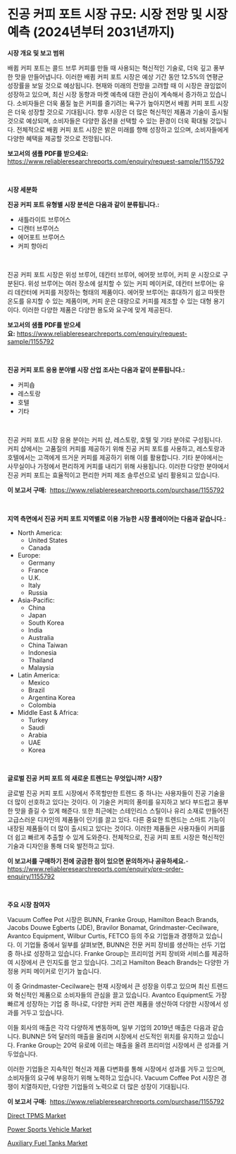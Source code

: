 <p><h1>진공 커피 포트 시장 규모: 시장 전망 및 시장 예측 (2024년부터 2031년까지)</h1></p><p><strong>시장 개요 및 보고 범위</strong></p>
<p><p>배큄 커피 포트는 콜드 브루 커피를 만들 때 사용되는 혁신적인 기술로, 더욱 깊고 풍부한 맛을 만들어냅니다. 이러한 배큄 커피 포트 시장은 예상 기간 동안 12.5%의 연평균 성장률을 보일 것으로 예상됩니다. 현재와 미래의 전망을 고려할 때 이 시장은 끊임없이 성장하고 있으며, 최신 시장 동향과 마켓 예측에 대한 관심이 계속해서 증가하고 있습니다. 소비자들은 더욱 품질 높은 커피를 즐기려는 욕구가 높아지면서 배큄 커피 포트 시장은 더욱 성장할 것으로 기대됩니다. 향후 시장은 더 많은 혁신적인 제품과 기술이 출시될 것으로 예상되며, 소비자들은 다양한 옵션을 선택할 수 있는 환경이 더욱 확대될 것입니다. 전체적으로 배큄 커피 포트 시장은 밝은 미래를 향해 성장하고 있으며, 소비자들에게 다양한 혜택을 제공할 것으로 전망됩니다.</p></p>
<p><strong>보고서의 샘플 PDF를 받으세요:</strong> <a href="https://www.reliableresearchreports.com/enquiry/request-sample/1155792">https://www.reliableresearchreports.com/enquiry/request-sample/1155792</a></p>
<p>&nbsp;</p>
<p><strong>시장 세분화</strong></p>
<p><strong>진공 커피 포트 유형별 시장 분석은 다음과 같이 분류됩니다.:</strong></p>
<p><ul><li>새틀라이트 브루어스</li><li>디캔터 브루어스</li><li>에어포트 브루어스</li><li>커피 항아리</li></ul></p>
<p>&nbsp;</p>
<p><p>진공 커피 포트 시장은 위성 브루어, 데칸터 브루어, 에어팟 브루어, 커피 운 시장으로 구분된다. 위성 브루어는 여러 장소에 설치할 수 있는 커피 메이커로, 데칸터 브루어는 유리 데칸터에 커피를 저장하는 형태의 제품이다. 에어팟 브루어는 휴대하기 쉽고 따뜻한 온도를 유지할 수 있는 제품이며, 커피 운은 대량으로 커피를 제조할 수 있는 대형 용기이다. 이러한 다양한 제품은 다양한 용도와 요구에 맞게 제공된다.</p></p>
<p><strong>보고서의 샘플 PDF를 받으세요:</strong>&nbsp;<a href="https://www.reliableresearchreports.com/enquiry/request-sample/1155792">https://www.reliableresearchreports.com/enquiry/request-sample/1155792</a></p>
<p>&nbsp;</p>
<p><strong> 진공 커피 포트 응용 분야별 시장 산업 조사는 다음과 같이 분류됩니다.:</strong></p>
<p><ul><li>커피숍</li><li>레스토랑</li><li>호텔</li><li>기타</li></ul></p>
<p>&nbsp;</p>
<p><p>진공 커피 포트 시장 응용 분야는 커피 샵, 레스토랑, 호텔 및 기타 분야로 구성됩니다. 커피 샵에서는 고품질의 커피를 제공하기 위해 진공 커피 포트를 사용하고, 레스토랑과 호텔에서는 고객에게 뜨거운 커피를 제공하기 위해 이를 활용합니다. 기타 분야에서는 사무실이나 가정에서 편리하게 커피를 내리기 위해 사용됩니다. 이러한 다양한 분야에서 진공 커피 포트는 효율적이고 편리한 커피 제조 솔루션으로 널리 활용되고 있습니다.</p></p>
<p><strong>이 보고서 구매:</strong>&nbsp; <a href="https://www.reliableresearchreports.com/purchase/1155792">https://www.reliableresearchreports.com/purchase/1155792</a></p>
<p>&nbsp;</p>
<p><strong>지역 측면에서 진공 커피 포트 지역별로 이용 가능한 시장 플레이어는 다음과 같습니다.:</strong></p>
<p><ul>
    <li>
        North America:
        <ul>
            <li>United States</li>
            <li>Canada</li>
        </ul>
    </li>
    <li>
        Europe:
        <ul>
            <li>Germany</li>
            <li>France</li>
            <li>U.K.</li>
            <li>Italy</li>
            <li>Russia</li>
        </ul>
    </li>
    <li>
        Asia-Pacific:
        <ul>
            <li>China</li>
            <li>Japan</li>
            <li>South Korea</li>
            <li>India</li>
            <li>Australia</li>
            <li>China Taiwan</li>
            <li>Indonesia</li>
            <li>Thailand</li>
            <li>Malaysia</li>
        </ul>
    </li>
    <li>
        Latin America:
        <ul>
            <li>Mexico</li>
            <li>Brazil</li>
            <li>Argentina Korea</li>
            <li>Colombia</li>
        </ul>
    </li>
    <li>
        Middle East & Africa:
        <ul>
            <li>Turkey</li>
            <li>Saudi</li>
            <li>Arabia</li>
            <li>UAE</li>
            <li>Korea</li>
        </ul>
    </li>
    </ul></p>
<p>&nbsp;</p>
<p><strong>글로벌 진공 커피 포트 의 새로운 트렌드는 무엇입니까? 시장?</strong></p>
<p><p>글로벌 진공 커피 포트 시장에서 주목할만한 트렌드 중 하나는 사용자들이 진공 기술을 더 많이 선호하고 있다는 것이다. 이 기술은 커피의 풍미를 유지하고 보다 부드럽고 풍부한 맛을 즐길 수 있게 해준다. 또한 최근에는 스테인리스 스틸이나 유리 소재로 만들어진 고급스러운 디자인의 제품들이 인기를 끌고 있다. 다른 중요한 트렌드는 스마트 기능이 내장된 제품들이 더 많이 출시되고 있다는 것이다. 이러한 제품들은 사용자들이 커피를 더 쉽고 빠르게 추출할 수 있게 도와준다. 전체적으로, 진공 커피 포트 시장은 혁신적인 기술과 디자인을 통해 더욱 발전하고 있다.</p></p>
<p><strong>이 보고서를 구매하기 전에 궁금한 점이 있으면 문의하거나 공유하세요.</strong>- <a href="https://www.reliableresearchreports.com/enquiry/pre-order-enquiry/1155792">https://www.reliableresearchreports.com/enquiry/pre-order-enquiry/1155792</a></p>
<p>&nbsp;</p>
<p><strong>주요 시장 참여자</strong></p>
<p><p>Vacuum Coffee Pot 시장은 BUNN, Franke Group, Hamilton Beach Brands, Jacobs Douwe Egberts (JDE), Bravilor Bonamat, Grindmaster-Cecilware, Avantco Equipment, Wilbur Curtis, FETCO 등의 주요 기업들과 경쟁하고 있습니다. 이 기업들 중에서 일부를 살펴보면, BUNN은 전문 커피 장비를 생산하는 선두 기업 중 하나로 성장하고 있습니다. Franke Group는 프리미엄 커피 장비와 서비스를 제공하여 시장에서 큰 인지도를 얻고 있습니다. 그리고 Hamilton Beach Brands는 다양한 가정용 커피 메이커로 인기가 높습니다.</p><p>이 중 Grindmaster-Cecilware는 현재 시장에서 큰 성장을 이루고 있으며 최신 트렌드와 혁신적인 제품으로 소비자들의 관심을 끌고 있습니다. Avantco Equipment도 가장 빠르게 성장하는 기업 중 하나로, 다양한 커피 관련 제품을 생산하여 다양한 시장에서 성과를 거두고 있습니다.</p><p>이들 회사의 매출은 각각 다양하게 변동하며, 일부 기업의 2019년 매출은 다음과 같습니다. BUNN은 5억 달러의 매출을 올리며 시장에서 선도적인 위치를 유지하고 있습니다. Franke Group는 20억 유로에 이르는 매출을 올려 프리미엄 시장에서 큰 성과를 거두었습니다.</p><p>이러한 기업들은 지속적인 혁신과 제품 다변화를 통해 시장에서 성과를 거두고 있으며, 소비자들의 요구에 부응하기 위해 노력하고 있습니다. Vacuum Coffee Pot 시장은 경쟁이 치열하지만, 다양한 기업들의 노력으로 더 많은 성장이 기대됩니다.</p></p>
<p><strong>이 보고서 구매:</strong>&nbsp;&nbsp;<a href="https://www.reliableresearchreports.com/purchase/1155792">https://www.reliableresearchreports.com/purchase/1155792</a></p>
<p><p><a href="https://github.com/angelajermaine/Market-Research-Report-List-2/blob/main/direct-tpms-market.md">Direct TPMS Market</a></p><p><a href="https://github.com/provorikovar/Market-Research-Report-List-3/blob/main/power-sports-vehicle-market.md">Power Sports Vehicle Market</a></p><p><a href="https://github.com/CliffMedina6/Market-Research-Report-List-3/blob/main/auxiliary-fuel-tanks-market.md">Auxiliary Fuel Tanks Market</a></p></p>
